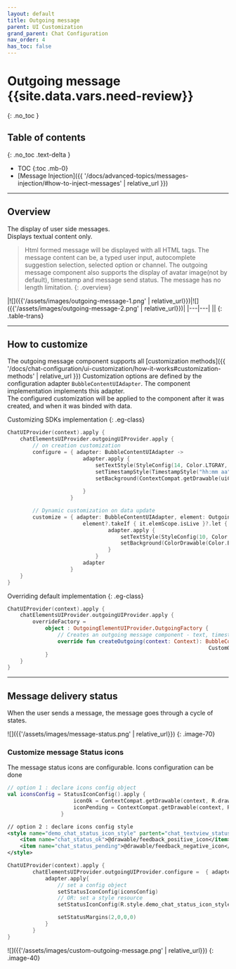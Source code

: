 ```yaml
---
layout: default
title: Outgoing message
parent: UI Customization
grand_parent: Chat Configuration 
nav_order: 4
has_toc: false
---
```


# Outgoing message {{site.data.vars.need-review}}
{: .no_toc }

## Table of contents
{: .no_toc .text-delta }

- TOC
{:toc .mb-0}
- [Message Injection]({{ '/docs/advanced-topics/messages-injection/#how-to-inject-messages' | relative_url }})

---

## Overview
The display of user side messages.  
Displays textual content only.  
> Html formed message will be displayed with all HTML tags. 
The message content can be, a typed user input, autocomplete suggestion selection, selected option or channel.
The outgoing message component also supports the display of avatar image(not by default), timestamp and message send status.
The message has no length limitation.
{: .overview}

|![]({{'/assets/images/outgoing-message-1.png' | relative_url}})|![]({{'/assets/images/outgoing-message-2.png' | relative_url}})|
|---|---|
||
{: .table-trans}

---

## How to customize
The outgoing message component supports all [customization methods]({{ '/docs/chat-configuration/ui-customization/how-it-works#customization-methods' | relative_url }})
Customization options are defined by the configuration adapter `BubbleContentUIAdapter`. The component implementation implements this adapter.   
The configured customization will be applied to the component after it was created, and when it was binded with data.

Customizing SDKs implementation
{: .eg-class}
```kotlin
ChatUIProvider(context).apply {
    chatElementsUIProvider.outgoingUIProvider.apply {
        // on creation customization
        configure = { adapter: BubbleContentUIAdapter ->
                        adapter.apply {
                            setTextStyle(StyleConfig(14, Color.LTGRAY, Typeface.SANS_SERIF))
                            setTimestampStyle(TimestampStyle("hh:mm aa", 10, Color.parseColor("#aeaeae")))
                            setBackground(ContextCompat.getDrawable(uiContext, R.drawable.outgoing))
                            
                        }
                    }

        // Dynamic customization on data update
        customize = { adapter: BubbleContentUIAdapter, element: OutgoingElementModel? ->
                        element?.takeIf { it.elemScope.isLive }?.let {
                                adapter.apply {
                                    setTextStyle(StyleConfig(10, Color.WHITE))
                                    setBackground(ColorDrawable(Color.BLUE))
                                }
                            }
                        adapter
                    }
    }
}
```            

Overriding default implementation
{: .eg-class}
```kotlin
ChatUIProvider(context).apply {
    chatElementsUIProvider.outgoingUIProvider.apply {
        overrideFactory = 
            object : OutgoingElementUIProvider.OutgoingFactory {
                // Creates an outgoing message component - text, timestamp, status
                override fun createOutgoing(context: Context): BubbleContentAdapter =
                                                                CustomOutgoingView(context)
            }
    }
}
```

---

## Message delivery status
When the user sends a message, the message goes through a cycle of states.

![]({{'/assets/images/message-status.png' | relative_url}}) 
{: .image-70}

### Customize message Status icons
The message status icons are configurable. Icons configuration can be done
```kotlin
// option 1 : declare icons config object
val iconsConfig = StatusIconConfig().apply {
                     iconOk = ContextCompat.getDrawable(context, R.drawable.feedback_positive_icon)
                     iconPending = ContextCompat.getDrawable(context, R.drawable.feedback_negative_icon)
                 }
```
```xml
// option 2 : declare icons config style
<style name="demo_chat_status_icon_style" partent="chat_textview_status_icon_style">
    <item name="chat_status_ok">@drawable/feedback_positive_icon</item>
    <item name="chat_status_pending">@drawable/feedback_negative_icon</item>
</style>
```

```kotlin
ChatUIProvider(context).apply {
        chatElementsUIProvider.outgoingUIProvider.configure =  { adapter ->
            adapter.apply{
                // set a config object
                setStatusIconConfig(iconsConfig)
                // OR: set a style resource 
                setStatusIconConfig(R.style.demo_chat_status_icon_style)

                setStatusMargins(2,0,0,0)
            }
        }
}
```
![]({{'/assets/images/custom-outgoing-message.png' | relative_url}}) 
{: .image-40}